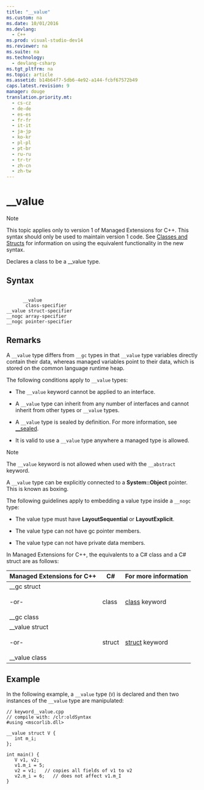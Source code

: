 ```yaml
---
title: "__value"
ms.custom: na
ms.date: 10/01/2016
ms.devlang: 
  - C++
ms.prod: visual-studio-dev14
ms.reviewer: na
ms.suite: na
ms.technology: 
  - devlang-csharp
ms.tgt_pltfrm: na
ms.topic: article
ms.assetid: b14b64f7-5db6-4e92-a144-fcbf67572b49
caps.latest.revision: 9
manager: douge
translation.priority.mt: 
  - cs-cz
  - de-de
  - es-es
  - fr-fr
  - it-it
  - ja-jp
  - ko-kr
  - pl-pl
  - pt-br
  - ru-ru
  - tr-tr
  - zh-cn
  - zh-tw
---
```

# __value
> [!NOTE]
>  This topic applies only to version 1 of Managed Extensions for C++. This syntax should only be used to maintain version 1 code. See [Classes and Structs](../Topic/Classes%20and%20Structs%20%20\(C++%20Component%20Extensions\).md) for information on using the equivalent functionality in the new syntax.  
  
 Declares a class to be a __value type.  
  
## Syntax  
  
```  
  
      __value  
       class-specifier  
__value struct-specifier  
__nogc array-specifier  
__nogc pointer-specifier  
```  
  
## Remarks  
 A `__value` type differs from `__gc` types in that `__value` type variables directly contain their data, whereas managed variables point to their data, which is stored on the common language runtime heap.  
  
 The following conditions apply to `__value` types:  
  
-   The `__value` keyword cannot be applied to an interface.  
  
-   A `__value` type can inherit from any number of interfaces and cannot inherit from other types or `__value` types.  
  
-   A `__value` type is sealed by definition. For more information, see [__sealed](../VS_not_in_toc/__sealed.md).  
  
-   It is valid to use a `__value` type anywhere a managed type is allowed.  
  
> [!NOTE]
>  The `__value` keyword is not allowed when used with the `__abstract` keyword.  
  
 A `__value` type can be explicitly connected to a **System::Object** pointer. This is known as boxing.  
  
 The following guidelines apply to embedding a value type inside a `__nogc` type:  
  
-   The value type must have **LayoutSequential** or **LayoutExplicit**.  
  
-   The value type can not have gc pointer members.  
  
-   The value type can not have private data members.  
  
 In Managed Extensions for C++, the equivalents to a C# class and a C# struct are as follows:  
  
|Managed Extensions for C++|C#|For more information|  
|----------------------------------|---------|--------------------------|  
|__gc struct<br /><br /> -or-<br /><br /> \__gc class|class|[class](../Topic/class%20\(C%23%20Reference\).md) keyword|  
|__value struct<br /><br /> -or-<br /><br /> \__value class|struct|[struct](../Topic/struct%20\(C%23%20Reference\).md) keyword|  
  
## Example  
 In the following example, a `__value` type (`V`) is declared and then two instances of the `__value` type are manipulated:  
  
```  
// keyword__value.cpp  
// compile with: /clr:oldSyntax  
#using <mscorlib.dll>  
  
__value struct V {   
   int m_i;  
};  
  
int main() {  
   V v1, v2;  
   v1.m_i = 5;  
   v2 = v1;   // copies all fields of v1 to v2  
   v2.m_i = 6;   // does not affect v1.m_I  
}  
```